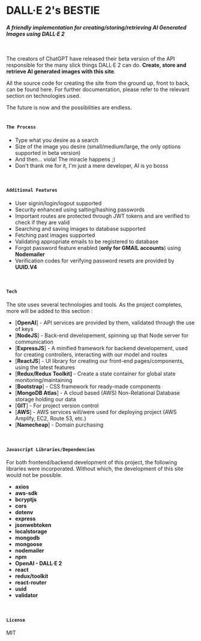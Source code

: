 # DALL·E 2's BESTIE
#### _A friendly implementation for creating/storing/retrieving AI Generated Images using DALL·E 2_

<br>

The creators of ChatGPT have released their beta version of the API responsible for the many slick things DALL·E 2 can do. **Create, store and retrieve AI generated images with this site**. 

All the source code for creating the site from the ground up, front to back, can be found here. For further documentation, please refer to the relevant section on technologies used.

The future is now and the possibilities are endless.
<br>
<br>


#### `The Process`
- Type what you desire as a search
- Size of the image you desire (small/medium/large, the only options supported in beta version)
- And then... viola! The miracle happens ;)
- Don't thank me for it, I'm just a mere developer, AI is yo bosss
<br>

#### `Additional Features`

- User signin/login/logout supported
- Security enhanced using salting/hashing passwords
- Important routes are protected through JWT tokens and are verified to check if they  are valid
- Searching and saving images to database supported
- Fetching past images supported
- Validating appropriate emails to be registered to database
- Forgot password feature enabled (**only for GMAIL accounts**) using **Nodemailer**
- Verification codes for verifying password resets are provided by **UUID.V4**
<br>

#### `Tech`

The site uses several technologies and tools. As the project completes, more will be added to this section :

- [**OpenAI**] - API services are provided by them, validated through the use of keys
- [**NodeJS**] - Back-end developement, spinning up that Node server for communication
- [**ExpressJS**] - A minified framework for backend developement, used for creating controllers, interacting with our model and routes
- [**ReactJS**] - UI library for creating our front-end pages/components, using the latest features
- [**Redux/Redux Toolkit]** - Create a state container for global state monitoring/maintaining
- [**Bootstrap**] - CSS framework for ready-made components
- [**MongoDB Atlas**] - A cloud based (AWS) Non-Relational Database storage holding our data
- [**GIT**] - For project version control
- [**AWS**] - AWS services will/were used for deploying project (AWS Amplify, EC2, Route 53, etc.)
- [**Namecheap**] - Domain purchasing
<br>

#### `Javascript Libraries/Dependencies`
For both frontend/backend development of this project, the following libraries were incorporated. Without which, the development of this site would not be possible.

- **axios**
- **aws-sdk**
- **bcryptjs**
- **cors**
- **dotenv**
- **express**
- **jsonwebtoken**
- **localstorage**
- **mongodb**
- **mongoose**
- **nodemailer**
- **npm**
- **OpenAI - DALL·E 2**
- **react**
- **redux/toolkit**
- **react-router**
- **uuid**
- **validator**
<br>

#### `License`

MIT
